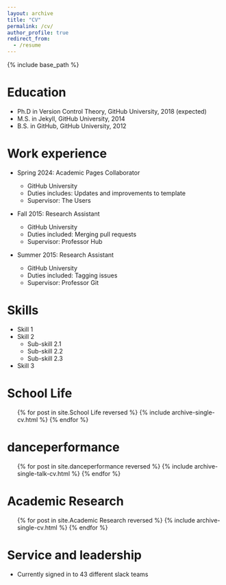 ```yaml
---
layout: archive
title: "CV"
permalink: /cv/
author_profile: true
redirect_from:
  - /resume
---
```


{% include base_path %}

Education
======
* Ph.D in Version Control Theory, GitHub University, 2018 (expected)
* M.S. in Jekyll, GitHub University, 2014
* B.S. in GitHub, GitHub University, 2012

Work experience
======
* Spring 2024: Academic Pages Collaborator
  * GitHub University
  * Duties includes: Updates and improvements to template
  * Supervisor: The Users

* Fall 2015: Research Assistant
  * GitHub University
  * Duties included: Merging pull requests
  * Supervisor: Professor Hub

* Summer 2015: Research Assistant
  * GitHub University
  * Duties included: Tagging issues
  * Supervisor: Professor Git
  
Skills
======
* Skill 1
* Skill 2
  * Sub-skill 2.1
  * Sub-skill 2.2
  * Sub-skill 2.3
* Skill 3

School Life
======
  <ul>{% for post in site.School Life reversed %}
    {% include archive-single-cv.html %}
  {% endfor %}</ul>
  
danceperformance
======
  <ul>{% for post in site.danceperformance reversed %}
    {% include archive-single-talk-cv.html  %}
  {% endfor %}</ul>
  
Academic Research
======
  <ul>{% for post in site.Academic Research reversed %}
    {% include archive-single-cv.html %}
  {% endfor %}</ul>
  
Service and leadership
======
* Currently signed in to 43 different slack teams
